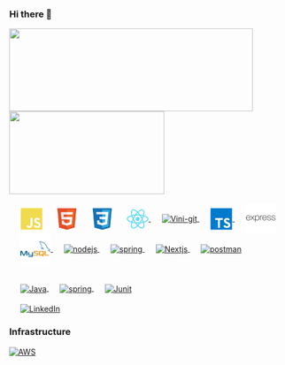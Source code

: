 ### Hi there 👋
 
<div>
  <a href="https://github.com/viniciuscicone">
    <img height="150em" width="440em" align="center" src="https://github-readme-stats-sigma-five.vercel.app/api?username=viniciuscicone&show_icons=true&theme=merko&include_all_commits=true&count_private=true"/>
    <img height="150em" width="280em" align="center" src="https://github-readme-stats.vercel.app/api/top-langs/?username=viniciuscicone&layout=compact&langs_count=8&theme=merko" />
  </a>
</div>
  

<div style="display: inline_block"><br>
  <img align="center" alt="Vini-Js" height="40" width="40" src="https://raw.githubusercontent.com/devicons/devicon/master/icons/javascript/javascript-plain.svg" style="margin-left: 20px;">  
  <img align="center" alt="Vini-HTML" height="40" width="40" src="https://raw.githubusercontent.com/devicons/devicon/master/icons/html5/html5-original.svg" style="margin-left: 20px;">
  <img align="center" alt="Vini-CSS" height="40" width="40" src="https://raw.githubusercontent.com/devicons/devicon/master/icons/css3/css3-original.svg" style="margin-left: 20px;">
 
  <a href="https://reactjs.org/" target="_blank" rel="noreferrer">
    <img align="center" alt="Vini-React" height="40" width="40" src="https://raw.githubusercontent.com/devicons/devicon/master/icons/react/react-original.svg" style="margin-left: 20px;">
  </a>

  <a href="https://git-scm.com/" target="_blank" rel="noreferrer">
    <img align="center" alt="Vini-git" width="40" height="40" src="https://www.vectorlogo.zone/logos/git-scm/git-scm-icon.svg" alt="git" style="margin-left: 20px;">
  </a>

  <a href="https://www.typescriptlang.org/" target="_blank" rel="noreferrer">
    <img align="center" alt="typescript" height="40" width="40" src="https://raw.githubusercontent.com/devicons/devicon/master/icons/typescript/typescript-plain.svg" style="margin-left: 20px;">
  </a>

  <a href="https://expressjs.com/pt-br/" target="_blank" rel="noreferrer">
    <img align="center" background-color="white" src="https://raw.githubusercontent.com/devicons/devicon/master/icons/express/express-original-wordmark.svg" alt="express" width="55" height="55" style="margin-left: 20px;">
  </a>

  <a href="https://www.mysql.com/" target="_blank" rel="noreferrer">
    <img align="center" src="https://raw.githubusercontent.com/devicons/devicon/master/icons/mysql/mysql-original-wordmark.svg" alt="mysql" width="55" height="55" style="margin-left: 20px;">
  </a>

  <a href="https://nodejs.org/en/" target="_blank" rel="noreferrer">
    <img align="center" alt="nodejs" height="40" width="40" src="https://cdn.worldvectorlogo.com/logos/nodejs-icon.svg" style="margin-left: 20px;">
  </a>

  <a href="https://jestjs.io/" target="_blank" rel="noreferrer">
    <img align="center" src="https://www.vectorlogo.zone/logos/jestjsio/jestjsio-icon.svg" alt="spring" width="40" height="40" style="margin-left: 20px;">
  </a>

  <a href="https://nextjs.org/" target="_blank" rel="noreferrer">
    <img align="center" src="https://upload.vectorlogo.zone/logos/nextjs/images/cf48b8f7-01c5-4564-a4e7-3854b6aea45c.svg" alt="Nextjs" width="40" height="40" style="margin-left: 20px;">
  </a>

  <a href="https://postman.com" target="_blank" rel="noreferrer">
    <img align="center" src="https://www.vectorlogo.zone/logos/getpostman/getpostman-icon.svg" alt="postman" width="40" height="40" style="margin-left: 20px;">
  </a>
</div>

<br>
<br>

<a href="https://www.java.com/pt-BR/" target="_blank" rel="noreferrer">
  <img align="center" src="https://www.vectorlogo.zone/logos/java/java-ar21.svg" alt="Java" width="90" height="40" style="margin-left: 20px;">
</a>

<a href="https://spring.io/" target="_blank" rel="noreferrer">
  <img align="center" src="https://www.vectorlogo.zone/logos/springio/springio-icon.svg" alt="spring" width="30" height="30" style="margin-left: 20px;">
</a>

<a href="https://junit.org/junit5/"  target="_blank" rel="noreferrer">
  <img align="center" src="https://icon.icepanel.io/Technology/svg/JUnit.svg" alt="Junit" width="30" height="30" style="margin-left: 20px;">
</a>

<br>
<br>

<a href="https://www.linkedin.com/in/vinicius-cicone-barbosa-8673a9147/" target="_blank" rel="noreferrer">
  <img align="center" src="https://www.vectorlogo.zone/logos/linkedin/linkedin-ar21.svg" alt="LinkedIn" width="60" height="40" style="margin-left: 20px;">
</a>

### Infrastructure

<a href="https://aws.amazon.com/pt/free/" target="_blank" rel="noreferrer">
 <img align="center"src="https://www.vectorlogo.zone/logos/amazon_aws/amazon_aws-ar21.svg" alt="AWS" width="140" height="80"/>
